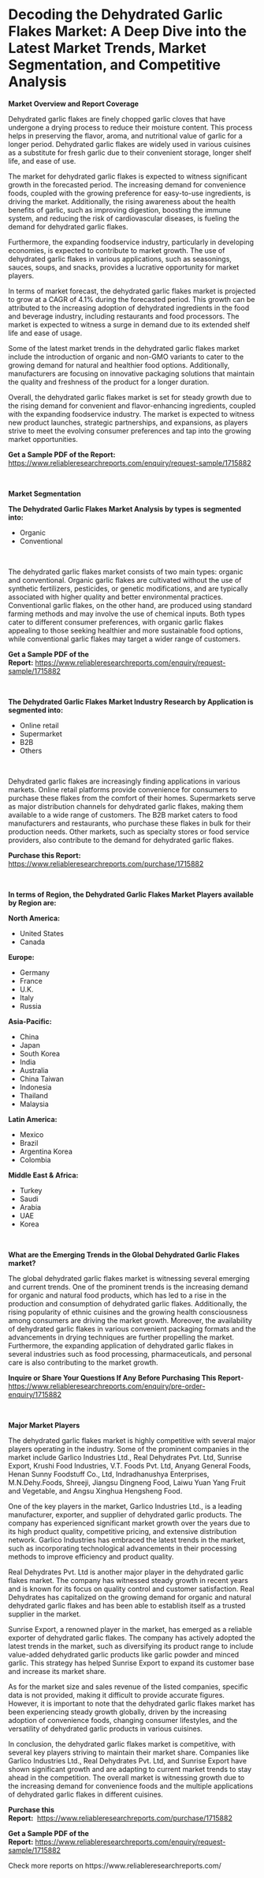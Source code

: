 <p><h1>Decoding the Dehydrated Garlic Flakes Market: A Deep Dive into the Latest Market Trends, Market Segmentation, and Competitive Analysis</h1></p><p><strong>Market Overview and Report Coverage</strong></p>
<p><p>Dehydrated garlic flakes are finely chopped garlic cloves that have undergone a drying process to reduce their moisture content. This process helps in preserving the flavor, aroma, and nutritional value of garlic for a longer period. Dehydrated garlic flakes are widely used in various cuisines as a substitute for fresh garlic due to their convenient storage, longer shelf life, and ease of use.</p><p>The market for dehydrated garlic flakes is expected to witness significant growth in the forecasted period. The increasing demand for convenience foods, coupled with the growing preference for easy-to-use ingredients, is driving the market. Additionally, the rising awareness about the health benefits of garlic, such as improving digestion, boosting the immune system, and reducing the risk of cardiovascular diseases, is fueling the demand for dehydrated garlic flakes.</p><p>Furthermore, the expanding foodservice industry, particularly in developing economies, is expected to contribute to market growth. The use of dehydrated garlic flakes in various applications, such as seasonings, sauces, soups, and snacks, provides a lucrative opportunity for market players.</p><p>In terms of market forecast, the dehydrated garlic flakes market is projected to grow at a CAGR of 4.1% during the forecasted period. This growth can be attributed to the increasing adoption of dehydrated ingredients in the food and beverage industry, including restaurants and food processors. The market is expected to witness a surge in demand due to its extended shelf life and ease of usage. </p><p>Some of the latest market trends in the dehydrated garlic flakes market include the introduction of organic and non-GMO variants to cater to the growing demand for natural and healthier food options. Additionally, manufacturers are focusing on innovative packaging solutions that maintain the quality and freshness of the product for a longer duration.</p><p>Overall, the dehydrated garlic flakes market is set for steady growth due to the rising demand for convenient and flavor-enhancing ingredients, coupled with the expanding foodservice industry. The market is expected to witness new product launches, strategic partnerships, and expansions, as players strive to meet the evolving consumer preferences and tap into the growing market opportunities.</p></p>
<p><strong>Get a Sample PDF of the Report:</strong> <a href="https://www.reliableresearchreports.com/enquiry/request-sample/1715882">https://www.reliableresearchreports.com/enquiry/request-sample/1715882</a></p>
<p>&nbsp;</p>
<p><strong>Market Segmentation</strong></p>
<p><strong>The Dehydrated Garlic Flakes Market Analysis by types is segmented into:</strong></p>
<p><ul><li>Organic</li><li>Conventional</li></ul></p>
<p>&nbsp;</p>
<p><p>The dehydrated garlic flakes market consists of two main types: organic and conventional. Organic garlic flakes are cultivated without the use of synthetic fertilizers, pesticides, or genetic modifications, and are typically associated with higher quality and better environmental practices. Conventional garlic flakes, on the other hand, are produced using standard farming methods and may involve the use of chemical inputs. Both types cater to different consumer preferences, with organic garlic flakes appealing to those seeking healthier and more sustainable food options, while conventional garlic flakes may target a wider range of customers.</p></p>
<p><strong>Get a Sample PDF of the Report:</strong>&nbsp;<a href="https://www.reliableresearchreports.com/enquiry/request-sample/1715882">https://www.reliableresearchreports.com/enquiry/request-sample/1715882</a></p>
<p>&nbsp;</p>
<p><strong>The Dehydrated Garlic Flakes Market Industry Research by Application is segmented into:</strong></p>
<p><ul><li>Online retail</li><li>Supermarket</li><li>B2B</li><li>Others</li></ul></p>
<p>&nbsp;</p>
<p><p>Dehydrated garlic flakes are increasingly finding applications in various markets. Online retail platforms provide convenience for consumers to purchase these flakes from the comfort of their homes. Supermarkets serve as major distribution channels for dehydrated garlic flakes, making them available to a wide range of customers. The B2B market caters to food manufacturers and restaurants, who purchase these flakes in bulk for their production needs. Other markets, such as specialty stores or food service providers, also contribute to the demand for dehydrated garlic flakes.</p></p>
<p><strong>Purchase this Report:</strong>&nbsp; <a href="https://www.reliableresearchreports.com/purchase/1715882">https://www.reliableresearchreports.com/purchase/1715882</a></p>
<p>&nbsp;</p>
<p><strong>In terms of Region, the Dehydrated Garlic Flakes Market Players available by Region are:</strong></p>
<p>
    <p> <strong> North America: </strong>
        <ul>
            <li>United States</li>
            <li>Canada</li>
        </ul>
        </p> 
    <p> <strong> Europe: </strong>
        <ul>
            <li>Germany</li>
            <li>France</li>
            <li>U.K.</li>
            <li>Italy</li>
            <li>Russia</li>
        </ul>
        </p> 
    <p> <strong> Asia-Pacific: </strong>
        <ul>
            <li>China</li>
            <li>Japan</li>
            <li>South Korea</li>
            <li>India</li>
            <li>Australia</li>
            <li>China Taiwan</li>
            <li>Indonesia</li>
            <li>Thailand</li>
            <li>Malaysia</li>
        </ul>
        </p> 
    <p> <strong> Latin America: </strong>
        <ul>
            <li>Mexico</li>
            <li>Brazil</li>
            <li>Argentina Korea</li>
            <li>Colombia</li>
        </ul>
        </p> 
    <p> <strong> Middle East & Africa: </strong>
        <ul>
            <li>Turkey</li>
            <li>Saudi</li>
            <li>Arabia</li>
            <li>UAE</li>
            <li>Korea</li>
        </ul>
    </p>
    </p>
<p>&nbsp;</p>
<p><strong>What are the Emerging Trends in the Global Dehydrated Garlic Flakes market?</strong></p>
<p><p>The global dehydrated garlic flakes market is witnessing several emerging and current trends. One of the prominent trends is the increasing demand for organic and natural food products, which has led to a rise in the production and consumption of dehydrated garlic flakes. Additionally, the rising popularity of ethnic cuisines and the growing health consciousness among consumers are driving the market growth. Moreover, the availability of dehydrated garlic flakes in various convenient packaging formats and the advancements in drying techniques are further propelling the market. Furthermore, the expanding application of dehydrated garlic flakes in several industries such as food processing, pharmaceuticals, and personal care is also contributing to the market growth.</p></p>
<p><strong>Inquire or Share Your Questions If Any Before Purchasing This Report</strong>- <a href="https://www.reliableresearchreports.com/enquiry/pre-order-enquiry/1715882">https://www.reliableresearchreports.com/enquiry/pre-order-enquiry/1715882</a></p>
<p>&nbsp;</p>
<p><strong>Major Market Players</strong></p>
<p><p>The dehydrated garlic flakes market is highly competitive with several major players operating in the industry. Some of the prominent companies in the market include Garlico Industries Ltd., Real Dehydrates Pvt. Ltd, Sunrise Export, Krushi Food Industries, V.T. Foods Pvt. Ltd, Anyang General Foods, Henan Sunny Foodstuff Co., Ltd, Indradhanushya Enterprises, M.N.Dehy.Foods, Shreeji, Jiangsu Dingneng Food, Laiwu Yuan Yang Fruit and Vegetable, and Angsu Xinghua Hengsheng Food.</p><p>One of the key players in the market, Garlico Industries Ltd., is a leading manufacturer, exporter, and supplier of dehydrated garlic products. The company has experienced significant market growth over the years due to its high product quality, competitive pricing, and extensive distribution network. Garlico Industries has embraced the latest trends in the market, such as incorporating technological advancements in their processing methods to improve efficiency and product quality.</p><p>Real Dehydrates Pvt. Ltd is another major player in the dehydrated garlic flakes market. The company has witnessed steady growth in recent years and is known for its focus on quality control and customer satisfaction. Real Dehydrates has capitalized on the growing demand for organic and natural dehydrated garlic flakes and has been able to establish itself as a trusted supplier in the market.</p><p>Sunrise Export, a renowned player in the market, has emerged as a reliable exporter of dehydrated garlic flakes. The company has actively adopted the latest trends in the market, such as diversifying its product range to include value-added dehydrated garlic products like garlic powder and minced garlic. This strategy has helped Sunrise Export to expand its customer base and increase its market share.</p><p>As for the market size and sales revenue of the listed companies, specific data is not provided, making it difficult to provide accurate figures. However, it is important to note that the dehydrated garlic flakes market has been experiencing steady growth globally, driven by the increasing adoption of convenience foods, changing consumer lifestyles, and the versatility of dehydrated garlic products in various cuisines.</p><p>In conclusion, the dehydrated garlic flakes market is competitive, with several key players striving to maintain their market share. Companies like Garlico Industries Ltd., Real Dehydrates Pvt. Ltd, and Sunrise Export have shown significant growth and are adapting to current market trends to stay ahead in the competition. The overall market is witnessing growth due to the increasing demand for convenience foods and the multiple applications of dehydrated garlic flakes in different cuisines.</p></p>
<p><strong>Purchase this Report:</strong>&nbsp;&nbsp;<a href="https://www.reliableresearchreports.com/purchase/1715882">https://www.reliableresearchreports.com/purchase/1715882</a></p>
<p></p>
<p><strong>Get a Sample PDF of the Report:</strong>&nbsp;<a href="https://www.reliableresearchreports.com/enquiry/request-sample/1715882">https://www.reliableresearchreports.com/enquiry/request-sample/1715882</a></p>
<p>Check more reports on https://www.reliableresearchreports.com/</p>